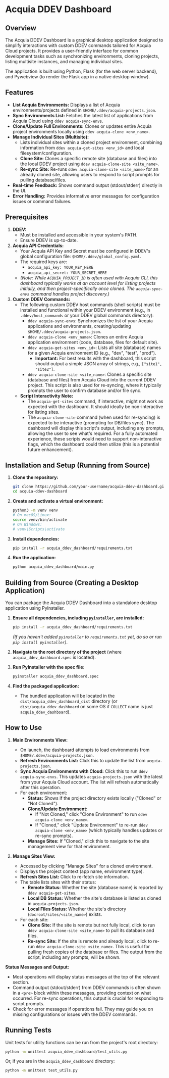 # Acquia DDEV Dashboard

## Overview

The Acquia DDEV Dashboard is a graphical desktop application designed to simplify interactions with custom DDEV commands tailored for Acquia Cloud projects. It provides a user-friendly interface for common development tasks such as synchronizing environments, cloning projects, listing multisite instances, and managing individual sites.

The application is built using Python, Flask (for the web server backend), and Pywebview (to render the Flask app in a native desktop window).

## Features

-   **List Acquia Environments:** Displays a list of Acquia environments/projects defined in `$HOME/.ddev/acquia-projects.json`.
-   **Sync Environments List:** Fetches the latest list of applications from Acquia Cloud using `ddev acquia-sync-envs`.
-   **Clone/Update Full Environments:** Clones or updates entire Acquia project environments locally using `ddev acquia-clone <env_name>`.
-   **Manage Individual Sites (Multisite):**
    -   Lists individual sites within a cloned project environment, combining information from `ddev acquia-get-sites <env_id>` and local filesystem/configuration.
    -   **Clone Site:** Clones a specific remote site (database and files) into the local DDEV project using `ddev acquia-clone-site <site_name>`.
    -   **Re-sync Site:** Re-runs `ddev acquia-clone-site <site_name>` for an already cloned site, allowing users to respond to script prompts for pulling database/files.
-   **Real-time Feedback:** Shows command output (stdout/stderr) directly in the UI.
-   **Error Handling:** Provides informative error messages for configuration issues or command failures.

## Prerequisites

1.  **DDEV:**
    -   Must be installed and accessible in your system's PATH.
    -   Ensure DDEV is up-to-date.
2.  **Acquia API Credentials:**
    -   Your Acquia API Key and Secret must be configured in DDEV's global configuration file: `$HOME/.ddev/global_config.yaml`.
    -   The required keys are:
        -   `acquia_api_key: YOUR_KEY_HERE`
        -   `acquia_api_secret: YOUR_SECRET_HERE`
    -   *(Note: While `ACQUIA_PROJECT_ID` is often used with Acquia CLI, this dashboard typically works at an account level for listing projects initially, and then project-specifically once cloned. The `acquia-sync-envs` command handles project discovery.)*
3.  **Custom DDEV Commands:**
    -   The following custom DDEV host commands (shell scripts) must be installed and functional within your DDEV environment (e.g., in `.ddev/host_commands` or your DDEV global commands directory):
        -   `ddev acquia-sync-envs`: Synchronizes the list of your Acquia applications and environments, creating/updating `$HOME/.ddev/acquia-projects.json`.
        -   `ddev acquia-clone <env_name>`: Clones an entire Acquia application environment (code, database, files for default site).
        -   `ddev acquia-get-sites <env_id>`: Lists all site (database) names for a given Acquia environment ID (e.g., "dev", "test", "prod").
            -   **Important:** For best results with the dashboard, this script should output a simple JSON array of strings, e.g., `["site1", "site2"]`.
        -   `ddev acquia-clone-site <site_name>`: Clones a specific site (database and files) from Acquia Cloud into the current DDEV project. This script is also used for re-syncing, where it typically prompts the user to confirm database and/or file sync.
    -   **Script Interactivity Note:**
        -   The `acquia-get-sites` command, if interactive, might not work as expected with the dashboard. It should ideally be non-interactive for listing sites.
        -   The `acquia-clone-site` command (when used for re-syncing) is expected to be interactive (prompting for DB/files sync). The dashboard will display this script's output, including any prompts, allowing the user to see what's required. For a fully automated experience, these scripts would need to support non-interactive flags, which the dashboard could then utilize (this is a potential future enhancement).

## Installation and Setup (Running from Source)

1.  **Clone the repository:**
    ```bash
    git clone https://github.com/your-username/acquia-ddev-dashboard.git # Replace with actual URL
    cd acquia-ddev-dashboard
    ```
2.  **Create and activate a virtual environment:**
    ```bash
    python3 -m venv venv
    # On macOS/Linux:
    source venv/bin/activate
    # On Windows:
    # venv\Scripts\activate
    ```
3.  **Install dependencies:**
    ```bash
    pip install -r acquia_ddev_dashboard/requirements.txt
    ```
4.  **Run the application:**
    ```bash
    python acquia_ddev_dashboard/main.py
    ```

## Building from Source (Creating a Desktop Application)

You can package the Acquia DDEV Dashboard into a standalone desktop application using PyInstaller.

1.  **Ensure all dependencies, including `pyinstaller`, are installed:**
    ```bash
    pip install -r acquia_ddev_dashboard/requirements.txt 
    ```
    *(If you haven't added `pyinstaller` to `requirements.txt` yet, do so or run `pip install pyinstaller`)*.

2.  **Navigate to the root directory of the project** (where `acquia_ddev_dashboard.spec` is located).

3.  **Run PyInstaller with the spec file:**
    ```bash
    pyinstaller acquia_ddev_dashboard.spec
    ```

4.  **Find the packaged application:**
    -   The bundled application will be located in the `dist/acquia_ddev_dashboard_dist` directory (or `dist/acquia_ddev_dashboard` on some OS if `COLLECT` name is just `acquia_ddev_dashboard`).

## How to Use

1.  **Main Environments View:**
    -   On launch, the dashboard attempts to load environments from `$HOME/.ddev/acquia-projects.json`.
    -   **Refresh Environments List:** Click this to update the list from `acquia-projects.json`.
    -   **Sync Acquia Environments with Cloud:** Click this to run `ddev acquia-sync-envs`. This updates `acquia-projects.json` with the latest from your Acquia Cloud account. The list will refresh automatically after this operation.
    -   For each environment:
        -   **Status:** Shows if the project directory exists locally ("Cloned" or "Not Cloned").
        -   **Clone/Update Environment:**
            -   If "Not Cloned," click "Clone Environment" to run `ddev acquia-clone <env_name>`.
            -   If "Cloned," click "Update Environment" to re-run `ddev acquia-clone <env_name>` (which typically handles updates or re-sync prompts).
        -   **Manage Sites:** If "Cloned," click this to navigate to the site management view for that environment.

2.  **Manage Sites View:**
    -   Accessed by clicking "Manage Sites" for a cloned environment.
    -   Displays the project context (app name, environment type).
    -   **Refresh Sites List:** Click to re-fetch site information.
    -   The table lists sites with their status:
        -   **Remote Status:** Whether the site (database name) is reported by `ddev acquia-get-sites`.
        -   **Local DB Status:** Whether the site's database is listed as cloned in `acquia-projects.json`.
        -   **Local Files Status:** Whether the site's directory (`docroot/sites/<site_name>`) exists.
    -   For each site:
        -   **Clone Site:** If the site is remote but not fully local, click to run `ddev acquia-clone-site <site_name>` to pull its database and files.
        -   **Re-sync Site:** If the site is remote and already local, click to re-run `ddev acquia-clone-site <site_name>`. This is useful for pulling fresh copies of the database or files. The output from the script, including any prompts, will be shown.

**Status Messages and Output:**
-   Most operations will display status messages at the top of the relevant section.
-   Command output (stdout/stderr) from DDEV commands is often shown in a `<pre>` block within these messages, providing context on what occurred. For re-sync operations, this output is crucial for responding to script prompts.
-   Check for error messages if operations fail. They may guide you on missing configurations or issues with the DDEV commands.

## Running Tests

Unit tests for utility functions can be run from the project's root directory:

```bash
python -m unittest acquia_ddev_dashboard/test_utils.py
```
Or, if you are in the `acquia_ddev_dashboard` directory:
```bash
python -m unittest test_utils.py
```
